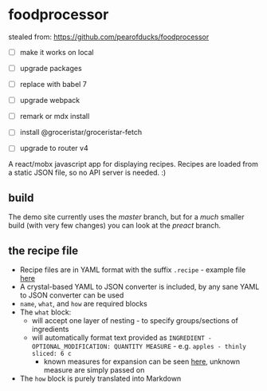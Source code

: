 


# foodprocessor

stealed from: https://github.com/pearofducks/foodprocessor

- [ ] make it works on local
- [ ] upgrade packages
- [ ] replace with babel 7
- [ ] upgrade webpack
- [ ] remark or mdx install
- [ ] install @groceristar/groceristar-fetch
- [ ] upgrade to router v4



A react/mobx javascript app for displaying recipes. Recipes are loaded from a static JSON file, so no API server is needed. :)

## build

The demo site currently uses the _master_ branch, but for a *much* smaller build (with very few changes) you can look at the _preact_ branch.

## the recipe file

- Recipe files are in YAML format with the suffix `.recipe` - example file [here](https://github.com/pearofducks/foodprocessor/blob/master/applePie.recipe)
- A crystal-based YAML to JSON converter is included, by any sane YAML to JSON converter can be used
- `name`, `what`, and `how` are required blocks
- The `what` block:
  - will accept one layer of nesting - to specify groups/sections of ingredients
  - will automatically format text provided as `INGREDIENT - OPTIONAL_MODIFICATION: QUANTITY MEASURE` - e.g. `apples - thinly sliced: 6 c`
    - known measures for expansion can be seen [here](https://github.com/pearofducks/foodprocessor/blob/master/src/components.jsx#L131), unknown measure are simply passed on
- The `how` block is purely translated into Markdown
